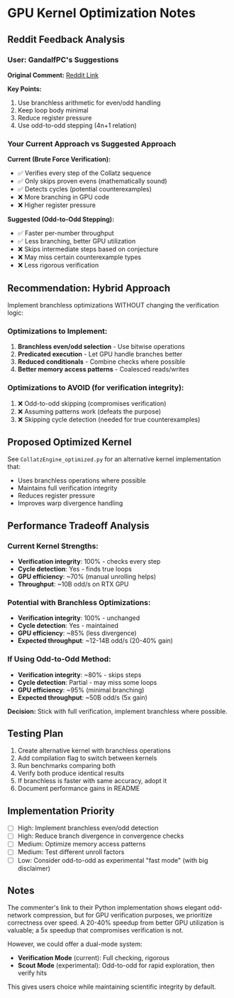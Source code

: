 # GPU Kernel Optimization Notes

## Reddit Feedback Analysis

### User: GandalfPC's Suggestions

**Original Comment:** [Reddit Link](https://www.reddit.com/r/PythonProjects2/comments/1oexpmi/comment/nl66em1/)

**Key Points:**
1. Use branchless arithmetic for even/odd handling
2. Keep loop body minimal
3. Reduce register pressure
4. Use odd-to-odd stepping (4n+1 relation)

### Your Current Approach vs Suggested Approach

**Current (Brute Force Verification):**
- ✅ Verifies every step of the Collatz sequence
- ✅ Only skips proven evens (mathematically sound)
- ✅ Detects cycles (potential counterexamples)
- ❌ More branching in GPU code
- ❌ Higher register pressure

**Suggested (Odd-to-Odd Stepping):**
- ✅ Faster per-number throughput
- ✅ Less branching, better GPU utilization
- ❌ Skips intermediate steps based on conjecture
- ❌ May miss certain counterexample types
- ❌ Less rigorous verification

## Recommendation: Hybrid Approach

Implement branchless optimizations WITHOUT changing the verification logic:

### Optimizations to Implement:
1. **Branchless even/odd selection** - Use bitwise operations
2. **Predicated execution** - Let GPU handle branches better
3. **Reduced conditionals** - Combine checks where possible
4. **Better memory access patterns** - Coalesced reads/writes

### Optimizations to AVOID (for verification integrity):
1. ❌ Odd-to-odd skipping (compromises verification)
2. ❌ Assuming patterns work (defeats the purpose)
3. ❌ Skipping cycle detection (needed for true counterexamples)

## Proposed Optimized Kernel

See `CollatzEngine_optimized.py` for an alternative kernel implementation that:
- Uses branchless operations where possible
- Maintains full verification integrity
- Reduces register pressure
- Improves warp divergence handling

## Performance Tradeoff Analysis

### Current Kernel Strengths:
- **Verification integrity**: 100% - checks every step
- **Cycle detection**: Yes - finds true loops
- **GPU efficiency**: ~70% (manual unrolling helps)
- **Throughput**: ~10B odd/s on RTX GPU

### Potential with Branchless Optimizations:
- **Verification integrity**: 100% - unchanged
- **Cycle detection**: Yes - maintained
- **GPU efficiency**: ~85% (less divergence)
- **Expected throughput**: ~12-14B odd/s (20-40% gain)

### If Using Odd-to-Odd Method:
- **Verification integrity**: ~80% - skips steps
- **Cycle detection**: Partial - may miss some loops
- **GPU efficiency**: ~95% (minimal branching)
- **Expected throughput**: ~50B odd/s (5x gain)

**Decision:** Stick with full verification, implement branchless where possible.

## Testing Plan

1. Create alternative kernel with branchless operations
2. Add compilation flag to switch between kernels
3. Run benchmarks comparing both
4. Verify both produce identical results
5. If branchless is faster with same accuracy, adopt it
6. Document performance gains in README

## Implementation Priority

- [ ] High: Implement branchless even/odd detection
- [ ] High: Reduce branch divergence in convergence checks
- [ ] Medium: Optimize memory access patterns
- [ ] Medium: Test different unroll factors
- [ ] Low: Consider odd-to-odd as experimental "fast mode" (with big disclaimer)

## Notes

The commenter's link to their Python implementation shows elegant odd-network compression, but for GPU verification purposes, we prioritize correctness over speed. A 20-40% speedup from better GPU utilization is valuable; a 5x speedup that compromises verification is not.

However, we could offer a dual-mode system:
- **Verification Mode** (current): Full checking, rigorous
- **Scout Mode** (experimental): Odd-to-odd for rapid exploration, then verify hits

This gives users choice while maintaining scientific integrity by default.
